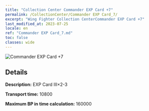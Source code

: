 ```yaml
---
title: "Collection Center Commander EXP Card +7"
permalink: /CollectionCenter/Commander EXP Card_7/
excerpt: "Wing Fighter Collection CenterCommander EXP Card +7"
last_modified_at: 2023-07-25
locale: en
ref: "Commander EXP Card_7.md"
toc: false
classes: wide
---
```



![Commander EXP Card +7](/images/cc/CC_Pilot_EXP_Card_5.png)

## Details

  **Description:** EXP Card III×2-3

  **Transport time:** 10800

  **Maximum BP in time calculation:** 160000

